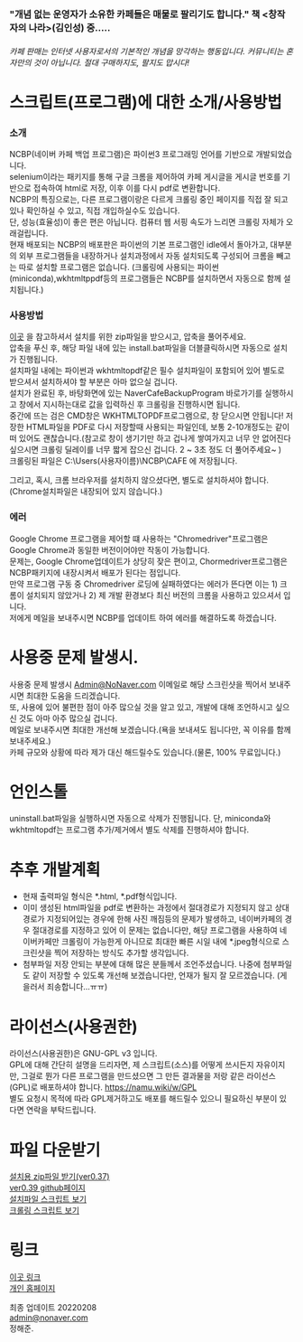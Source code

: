 ### "개념 없는 운영자가 소유한 카페들은 매물로 팔리기도 합니다." 책 <창작자의 나라>(김인성) 중.....      
###### 카페 판매는 인터넷 사용자로서의 기본적인 개념을 망각하는 행동입니다. 커뮤니티는 혼자만의 것이 아닙니다. 절대 구매하지도, 팔지도 맙시다!
     
# 스크립트(프로그램)에 대한 소개/사용방법
### 소개
NCBP(네이버 카페 백업 프로그램)은 파이썬3 프로그래밍 언어를 기반으로 개발되었습니다.            
selenium이라는 패키지를 통해 구글 크롬을 제어하여 카페 게시글을 게시글 번호를 기반으로 접속하여 html로 저장, 이후 이를 다시 pdf로 변환합니다.    
NCBP의 특징으로는, 다른 프로그램이랑은 다르게 크롤링 중인 페이지를 직접 잘 되고 있나 확인하실 수 있고, 직접 개입하실수도 있습니다.        
단, 성능(효율성)이 좋은 편은 아닙니다. 컴퓨터 웹 서핑 속도가 느리면 크롤링 자체가 오래걸립니다.            
현재 배포되는 NCBP의 배포판은 파이썬의 기본 프로그램인 idle에서 돌아가고, 대부분의 외부 프로그램들을 내장하거나 설치과정에서 자동 설치되도록 구성되어 크롬을 빼고는 따로 설치할 프로그램은 없습니다. (크롤링에 사용되는 파이썬(miniconda),wkhtmltppdf등의 프로그램들은 NCBP를 설치하면서 자동으로 함께 설치됩니다.)     
    
### 사용방법
[이곳](https://github.com/wjdgowns77/NaverCafeBackupProject/tree/master/ver0.37)  을 참고하셔서 설치를 위한 zip파일을 받으시고, 압축을 풀어주세요.   
압축을 푸신 후, 해당 파일 내에 있는 install.bat파일을 더블클릭하시면 자동으로 설치가 진행됩니다.     
설치파일 내에는 파이썬과 wkhtmltopdf같은 필수 설치파일이 포함되어 있어 별도로 받으셔서 설치하셔야 할 부분은 아마 없으실 겁니다.   
설치가 완료된 후, 바탕화면에 있는 NaverCafeBackupProgram 바로가기를 실행하시고 창에서 지시하는대로 값을 입력하신 후 크롤링을 진행하시면 됩니다.   
중간에 뜨는 검은 CMD창은 WKHTMLTOPDF프로그램으로, 창 닫으시면 안됩니다! 저장한 HTML파일을 PDF로 다시 저장할때 사용되는 파일인데, 보통 2-10개정도는 같이 떠 있어도 괜찮습니다.(참고로 창이 생기기만 하고 겁나게 쌓여가지고 너무 안 없어진다 싶으시면 크롤링 딜레이를 너무 짧게 잡으신 겁니다. 2 ~ 3초 정도 더 풀어주세요~ )      
크롤링된 파일은 C:\Users\(사용자이름)\NCBP\CAFE 에 저장됩니다.     
     
그리고, 혹시, 크롬 브라우저를 설치하지 않으셨다면, 별도로 설치하셔야 합니다.(Chrome설치파일은 내장되어 있지 않습니다.)    
     
### 에러
Google Chrome 프로그램을 제어할 떄 사용하는 "Chromedriver"프로그램은 Google Chrome과 동일한 버전이어야만 작동이 가능합니다.    
문제는, Google Chrome업데이트가 상당히 잦은 편이고, Chormedriver프로그램은 NCBP패키지에 내장시켜서 배포가 된다는 점입니다.    
만약 프로그램 구동 중 Chromedriver 로딩에 실패하였다는 에러가 뜬다면 이는 1) 크롬이 설치되지 않았거나 2) 제 개발 환경보다 최신 버전의 크롬을 사용하고 있으셔서 입니다.    
저에게 메일을 보내주시면 NCBP를 업데이트 하여 에러를 해결하도록 하겠습니다.    
     
# 사용중 문제 발생시.       
사용중 문제 발생시 Admin@NoNaver.com 이메일로 해당 스크린샷을 찍어서 보내주시면 최대한 도움을 드리겠습니다.    
또, 사용에 있어 불편한 점이 아주 많으실 것을 알고 있고, 개발에 대해 조언하시고 싶으신 것도 아마 아주 많으실 겁니다.  
메일로 보내주시면 최대한 개선해 보겠습니다.(욕을 보내셔도 됩니다만, 꼭 이유를 함께 보내주세요.)     
카페 규모와 상황에 따라 제가 대신 해드릴수도 있습니다.(물론, 100% 무료입니다.)    
     
        
# 언인스톨    
uninstall.bat파일을 실행하시면 자동으로 삭제가 진행됩니다.
단, miniconda와 wkhtmltopdf는 프로그램 추가/제거에서 별도 삭제를 진행하셔야 합니다.    
     
     
# 추후 개발계획      
- 현재 출력파일 형식은 *.html, *.pdf형식입니다.   
- 이미 생성된 html파일을 pdf로 변환하는 과정에서 절대경로가 지정되지 않고 상대경로가 지정되어있는 경우에 한해 사진 깨짐등의 문제가 발생하고, 네이버카페의 경우 절대경로를 지정하고 있어 이 문제는 없습니다만, 해당 프로그램을 사용하여 네이버카페만 크롤링이 가능한게 아니므로 최대한 빠른 시일 내에 *.jpeg형식으로 스크린샷을 찍어 저장하는 방식도 추가할 생각입니다. 
- 첨부파일 저장 안되는 부분에 대해 많은 분들께서 조언주셨습니다. 나중에 첨부파일도 같이 저장할 수 있도록 개선해 보겠습니다만, 언재가 될지 잘 모르겠습니다. (게을러서 죄송합니다...ㅠㅠ)
     
     
# 라이선스(사용권한)      
라이선스(사용권한)은 GNU-GPL v3 입니다.    
GPL에 대해 간단히 설명을 드리자면, 제 스크립트(소스)를 어떻게 쓰시든지 자유이지만, 그걸로 뭔가 다른 프로그램을 만드셨으면 그 만든 결과물을 저랑 같은 라이선스(GPL)로 배포하셔야 합니다. https://namu.wiki/w/GPL       
별도 요청시 목적에 따라 GPL제거하고도 배포를 해드릴수 있으니 필요하신 부분이 있다면 연락을 부탁드립니다.  
     
         
# 파일 다운받기 
[설치용 zip파일 받기(ver0.37)](https://imholic.com/FileShare/NCBP0.39.zip)  
[ver0.39 github페이지 ](https://github.com/wjdgowns77/NaverCafeBackupProject/tree/master/ver0.39)    
[설치파일 스크립트 보기](https://github.com/wjdgowns77/NaverCafeBackupProject/blob/master/ver0.39/install.bat)     
[ 크롤링 스크립트 보기 ](https://github.com/wjdgowns77/NaverCafeBackupProject/blob/master/ver0.39/programdata/NCBP.py)
 
# 링크
[이곳 링크](http://ncbp.nonaver.com)          
[개인 홈페이지](http://imholic.com)             
      
      
            
                  
                  
                  

최종 업데이트 20220208   
admin@nonaver.com    
정해준.
